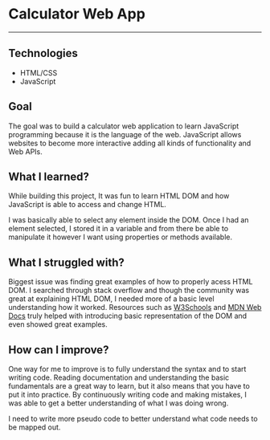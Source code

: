 # Calculator Web App

------------------------------
## Technologies
- HTML/CSS
- JavaScript




## Goal

The goal was to build a calculator web application to learn JavaScript programming because it is the language of the web. JavaScript allows
websites to become more interactive adding all kinds of functionality and Web APIs. 


## What I learned?

While building this project, It was fun to learn HTML DOM and how JavaScript is able to access and change HTML. 

I was basically able to select any element inside the DOM. Once I had an element selected, I stored it in a variable and from there be able to manipulate it however I want using properties or methods available.  


## What I struggled with?

Biggest issue was finding great examples of how to properly acess HTML DOM. I searched through stack overflow and though the community was great at explaining HTML DOM, I needed more of a basic level understanding how it worked. Resources such as [W3Schools](https://www.w3schools.com/js/js_htmldom_document.asp) and [MDN Web Docs](https://developer.mozilla.org/en-US/docs/Web/API/Document_Object_Model/Introduction) truly helped with introducing basic representation of the DOM and even showed great examples.



## How can I improve?

One way for me to improve is to fully understand the syntax and to start writing code. Reading documentation and understanding the basic fundamentals are a great way to learn, but it also means that you have to put it into practice. By continuously writing code and making mistakes, I was able to get a better understanding of what I was doing wrong. 

I need to write more pseudo code to better understand what code needs to be mapped out.
